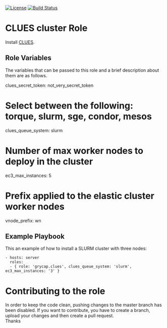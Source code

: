 [![License](https://img.shields.io/badge/license-Apache%202-blue.svg)](https://www.apache.org/licenses/LICENSE-2.0)
[![Build Status](https://travis-ci.org/grycap/ansible-role-clues.svg?branch=master)](https://travis-ci.org/grycap/ansible-role-clues)

CLUES cluster Role
=======================

Install [CLUES](http://www.grycap.upv.es/clues/eng/index.php).

Role Variables
--------------

The variables that can be passed to this role and a brief description about them are as follows.

  clues_secret_token: not_very_secret_token
  # Select between the following: torque, slurm, sge, condor, mesos
  clues_queue_system: slurm
  # Number of max worker nodes to deploy in the cluster
  ec3_max_instances: 5
  # Prefix applied to the elastic cluster worker nodes
  vnode_prefix: wn

Example Playbook
----------------

This an example of how to install a SLURM cluster with three nodes:

    - hosts: server
      roles:
      - { role: 'grycap.clues', clues_queue_system: 'slurm', ec3_max_instances: '3' }

Contributing to the role
========================
In order to keep the code clean, pushing changes to the master branch has been disabled. If you want to contribute, you have to create a branch, upload your changes and then create a pull request.  
Thanks
